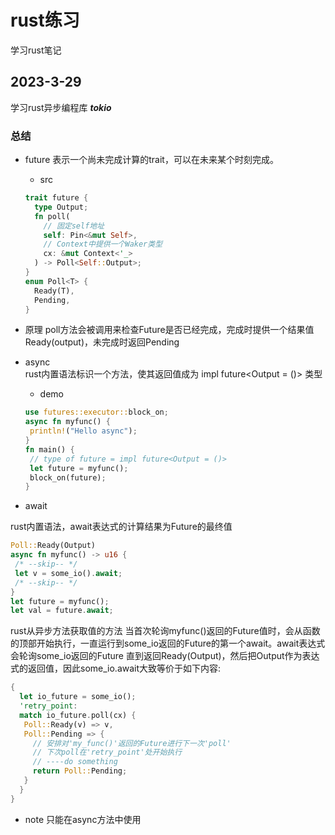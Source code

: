 # rust练习

学习rust笔记

## 2023-3-29

学习rust异步编程库 ***tokio***

### 总结

+ future
 表示一个尚未完成计算的trait，可以在未来某个时刻完成。
  + src

  ~~~rust
  trait future {
    type Output;
    fn poll(
      // 固定self地址
      self: Pin<&mut Self>,
      // Context中提供一个Waker类型
      cx: &mut Context<'_>
    ) -> Poll<Self::Output>;
  }
  enum Poll<T> {
    Ready(T),
    Pending,
  }
  ~~~

+ 原理
  poll方法会被调用来检查Future是否已经完成，完成时提供一个结果值 Ready(output)，未完成时返回Pending

+ async  
 rust内置语法标识一个方法，使其返回值成为 impl future<Output = ()> 类型
  + demo

  ~~~rust
  use futures::executor::block_on;
  async fn myfunc() {
   println!("Hello async");
  }
  fn main() {
   // type of future = impl future<Output = ()>
   let future = myfunc();
   block_on(future);
  }
  ~~~

+ await

 rust内置语法，await表达式的计算结果为Future的最终值 

 ~~~rust
 Poll::Ready(Output)
 async fn myfunc() -> u16 {
  /* --skip-- */
  let v = some_io().await;
  /* --skip-- */
 }
 let future = myfunc();
 let val = future.await;
 ~~~

 rust从异步方法获取值的方法
 当首次轮询myfunc()返回的Future值时，会从函数的顶部开始执行，一直运行到some_io返回的Future的第一个await。await表达式会轮询some_io返回的Future
 直到返回Ready(Output)，然后把Output作为表达式的返回值，因此some_io.await大致等价于如下内容:

 ~~~rust
 {
   let io_future = some_io();
   'retry_point:
   match io_future.poll(cx) {
    Poll::Ready(v) => v,
    Poll::Pending => {
      // 安排对'my_func()'返回的Future进行下一次'poll'
      // 下次poll在'retry_point'处开始执行
      // ----do something
      return Poll::Pending;
    }
   }
 } 
 ~~~

+ note
 只能在async方法中使用
